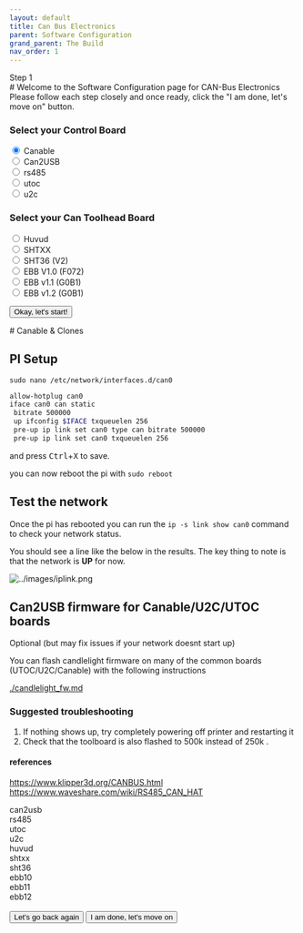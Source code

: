 ```yaml
---
layout: default
title: Can Bus Electronics
parent: Software Configuration
grand_parent: The Build
nav_order: 1
---
```



<link  rel="stylesheet"  href="style.css">
<script  src="canbus.js"> </script>
<div class="defaulthide" id="progressdiv">
<div class="progress">
  <div id="progressbar" class="progress-bar progress-bar-striped bg-danger" role="progressbar" style="width: 8.33333333333%" aria-valuenow="20" aria-valuemin="0" aria-valuemax="120">Step 1</div>
</div>
</div>

<div id="00" markdown="1">
# Welcome to the Software Configuration page for CAN-Bus Electronics
Please follow each step closely and once ready, click the "I am done, let's move on" button.

### Select your Control Board
<div class="form-check form-check-inline boards">
  <input class="form-check-input" type="radio" name="inlineRadioOptions" id="boardcanable" value="option1" checked>
  <label class="form-check-label" for="boardcanable">Canable</label>
</div>
<div class="form-check form-check-inline boards">
  <input class="form-check-input" type="radio" name="inlineRadioOptions" id="boardcan2usb" value="option2">
  <label class="form-check-label" for="boardcan2usb">Can2USB</label>
</div>
<div class="form-check form-check-inline boards">
  <input class="form-check-input" type="radio" name="inlineRadioOptions" id="boardrs485" value="option3">
  <label class="form-check-label" for="boardrs485">rs485</label>
</div>
<div class="form-check form-check-inline boards">
  <input class="form-check-input" type="radio" name="inlineRadioOptions" id="boardutoc" value="option3">
  <label class="form-check-label" for="boardutoc">utoc</label>
</div>
<div class="form-check form-check-inline boards">
  <input class="form-check-input" type="radio" name="inlineRadioOptions" id="boardu2c" value="option3">
  <label class="form-check-label" for="boardu2c">u2c</label> 
</div>

### Select your Can Toolhead Board 
<div class="form-check form-check-inline tb">
  <input class="form-check-input" type="radio" name="inlineRadioOptions1" id="tbhuvud" value="option1">
  <label class="form-check-label" for="tbhuvud">Huvud</label>
</div>
<div class="form-check form-check-inline tb">
  <input class="form-check-input" type="radio" name="inlineRadioOptions1" id="tbshtxx" value="option2">
  <label class="form-check-label" for="tbshtxx">SHTXX</label>
</div>
<div class="form-check form-check-inline tb">
  <input class="form-check-input" type="radio" name="inlineRadioOptions1" id="tbsht36v2" value="option3">
  <label class="form-check-label" for="tbsht36v2">SHT36 (V2)</label>
</div>
<div class="form-check form-check-inline tb">
  <input class="form-check-input" type="radio" name="inlineRadioOptions1" id="tbebb10" value="option3">
  <label class="form-check-label" for="tbebb10">EBB V1.0 (F072)</label>
</div>
<div class="form-check form-check-inline tb">
  <input class="form-check-input" type="radio" name="inlineRadioOptions1" id="tbebb11" value="option3">
  <label class="form-check-label" for="tbebb11">EBB v1.1 (G0B1)</label>
</div>
<div class="form-check form-check-inline tb">
  <input class="form-check-input" type="radio" name="inlineRadioOptions1" id="tbebb12" value="option3">
  <label class="form-check-label" for="tbebb12">EBB v1.2 (G0B1)</label>
</div>



<button type="button" class="btn btn-danger" id="button0" onclick="start()">Okay, let's start!</button>
</div>
<!-- controller board -->
<div class="defaulthide" id="0" markdown="1">
# Canable & Clones

## **PI Setup**

``` sudo nano /etc/network/interfaces.d/can0 ```

```bash
allow-hotplug can0
iface can0 can static
 bitrate 500000
 up ifconfig $IFACE txqueuelen 256
 pre-up ip link set can0 type can bitrate 500000
 pre-up ip link set can0 txqueuelen 256
```

and press <kbd>Ctrl</kbd>+<kbd>X</kbd> to save.

you can now reboot the pi with ` sudo reboot `



## Test the network

Once the pi has rebooted you can run the `ip -s link show can0` command to check your network status.

You should see a line like the below in the results.
The key thing to note is that the network is **UP** for now.

![../images/iplink.png](../images/iplink.png)



## Can2USB firmware for Canable/U2C/UTOC boards

Optional (but may fix issues if your network doesnt start up)

You can flash candlelight firmware on many of the common boards (UTOC/U2C/Canable) with the following instructions

[./candlelight_fw.md](candlelight_fw.md)



### Suggested troubleshooting

1. If nothing shows up, try completely powering off printer and restarting it
2. Check that the toolboard is also flashed to 500k instead of 250k .




#### references

https://www.klipper3d.org/CANBUS.html
https://www.waveshare.com/wiki/RS485_CAN_HAT
</div>


<div class="defaulthide" id="1" markdown="1">
can2usb
</div>

<div class="defaulthide" id="2" markdown="1">
rs485
</div>

<div class="defaulthide" id="3" markdown="1">
utoc
</div>

<div class="defaulthide" id="4" markdown="1">
u2c
</div>

<!-- toolhead board -->

<div class="defaulthide" id="5" markdown="1" name="huvud">
huvud
</div>

<div class="defaulthide" id="6" markdown="1" name="shtxx">
shtxx
</div>

<div class="defaulthide" id="7" markdown="1" name="sht36v2">
sht36
</div>

<div class="defaulthide" id="8" markdown="1" name="ebb10">
ebb10
</div>

<div class="defaulthide" id="9" markdown="1" name="ebb11">
ebb11
</div>

<div class="defaulthide" id="10" markdown="1" name="ebb12">
ebb12
</div>




<br>
<div class="btn-group" role="group" aria-label="Basic example">
<button type="button" class="text-center btn btn-danger defaulthide margin-right2 btn-spacing-mobile" id="button-prev" onclick="moveback(), check0page()">Let's go back again</button>
<button type="button" class="text-center btn btn-danger defaulthide" id="button-next" onclick="moveon(), checktoolhead()">I am done, let's move on</button>
</div>